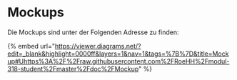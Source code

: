 # Mockups

Die Mockups sind unter der Folgenden Adresse zu finden:

{% embed url="https://viewer.diagrams.net/?edit=_blank&highlight=0000ff&layers=1&nav=1&tags=%7B%7D&title=Mockup#Uhttps%3A%2F%2Fraw.githubusercontent.com%2FRoeHH%2Fmodul-318-student%2Fmaster%2Fdoc%2FMockup" %}
